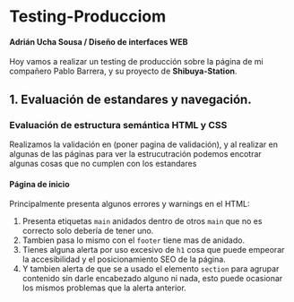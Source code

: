 # Testing-Producciom
#### Adrián Ucha Sousa / Diseño de interfaces WEB

Hoy vamos a realizar un testing  de producción sobre la página de mi compañero Pablo Barrera, y su proyecto de **Shibuya-Station**.

## 1. Evaluación de estandares y navegación.
### Evaluación de estructura semántica HTML y CSS
Realizamos la validación en (poner pagina de validación), y al realizar en algunas de las páginas para ver la estrucutración podemos encotrar algunas cosas que no cumplen con los estandares 
#### Página de inicio
Principalmente presenta algunos errores y warnings en el HTML:
1. Presenta etiquetas `main` anidados dentro de otros `main` que no es correcto solo debería de tener uno.
2. Tambien pasa lo mismo con el `footer` tiene mas de anidado.
3. Tienes alguna alerta por uso excesivo de `h1` cosa que puede empeorar la accesibilidad y el posicionamiento SEO de la página.
4. Y tambien alerta de que se a usado el elemento `section` para agrupar contenido sin darle encabezado alguno ni nada, esto puede ocasionar los mismos problemas que la alerta anterior.

